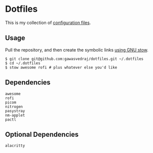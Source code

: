 # Dotfiles

This is my collection of [configuration files](http://dotfiles.github.io/).

## Usage

Pull the repository, and then create the symbolic links [using GNU
stow](https://alexpearce.me/2016/02/managing-dotfiles-with-stow/).

```shell
$ git clone git@github.com:gawasvedraj/dotfiles.git ~/.dotfiles
$ cd ~/.dotfiles
$ stow awesome rofi # plus whatever else you'd like
```

## Dependencies

    awesome
    rofi
    picom
    nitrogen
    pasystray
    nm-applet
    pactl

## Optional Dependencies
    alacritty

